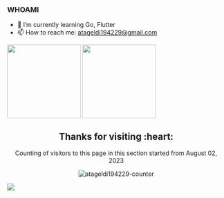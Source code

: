 ### WHOAMI
- 🌱 I’m currently learning Go, Flutter
- 📫 How to reach me: atageldi194229@gmail.com

<p float="left">
  <img height="170em" align="center" src="https://github-readme-stats.vercel.app/api?username=atageldi194229&show_icons=true&theme=radical&count_private=true" />
  <img height="170em" align="center" src="https://github-readme-stats.vercel.app/api/top-langs/?username=atageldi194229&layout=compact&show_icons=true&theme=radical&langs_count=8" />
</p>

<h2 align="center">Thanks for visiting :heart:</h2>

<p align="center">Counting of visitors to this page in this section started from August 02, 2023</p>

<p align="center"><img src="https://count.getloli.com/get/@atageldi194229-counter" alt="atageldi194229-counter" /></p>
<!-- <p align="center"><img src="https://profile-counter.glitch.me/atageldi194229/count.svg"></p> -->

![](https://github.com/BEPb/BEPb/raw/main/assets/Bottom_down.svg)
